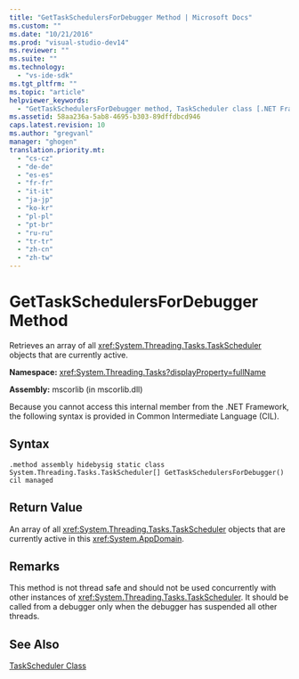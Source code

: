 ```yaml
---
title: "GetTaskSchedulersForDebugger Method | Microsoft Docs"
ms.custom: ""
ms.date: "10/21/2016"
ms.prod: "visual-studio-dev14"
ms.reviewer: ""
ms.suite: ""
ms.technology: 
  - "vs-ide-sdk"
ms.tgt_pltfrm: ""
ms.topic: "article"
helpviewer_keywords: 
  - "GetTaskSchedulersForDebugger method, TaskScheduler class [.NET Framework debug engines]"
ms.assetid: 58aa236a-5ab8-4695-b303-89dffdbcd946
caps.latest.revision: 10
ms.author: "gregvanl"
manager: "ghogen"
translation.priority.mt: 
  - "cs-cz"
  - "de-de"
  - "es-es"
  - "fr-fr"
  - "it-it"
  - "ja-jp"
  - "ko-kr"
  - "pl-pl"
  - "pt-br"
  - "ru-ru"
  - "tr-tr"
  - "zh-cn"
  - "zh-tw"
---
```

# GetTaskSchedulersForDebugger Method
Retrieves an array of all <xref:System.Threading.Tasks.TaskScheduler> objects that are currently active.  
  
 **Namespace:** <xref:System.Threading.Tasks?displayProperty=fullName>  
  
 **Assembly:** mscorlib (in mscorlib.dll)  
  
 Because you cannot access this internal member from the .NET Framework, the following syntax is provided in Common Intermediate Language (CIL).  
  
## Syntax  
  
```  
.method assembly hidebysig static class System.Threading.Tasks.TaskScheduler[] GetTaskSchedulersForDebugger() cil managed  
```  
  
## Return Value  
 An array of all <xref:System.Threading.Tasks.TaskScheduler> objects that are currently active in this <xref:System.AppDomain>.  
  
## Remarks  
 This method is not thread safe and should not be used concurrently with other instances of <xref:System.Threading.Tasks.TaskScheduler>. It should be called from a debugger only when the debugger has suspended all other threads.  
  
## See Also  
 [TaskScheduler Class](../extensibility-debugger/taskscheduler-class---internal-members.md)